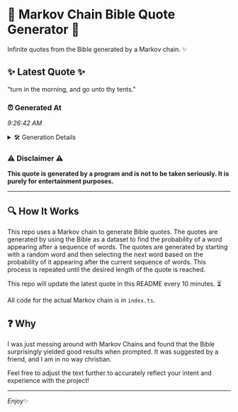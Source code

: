 # 📖 Markov Chain Bible Quote Generator 📖

Infinite quotes from the Bible generated by a Markov chain. ✨

## ✨ Latest Quote ✨
"turn in the morning, and go unto thy tents."

### ⏰ Generated At
*9:26:42 AM*

<details>
    <summary>🛠️ Generation Details</summary>
    <p>
        <strong>🌱 Seed:</strong> turn<br>
        <strong>🔄 Iterations:</strong> 8<br>
        <strong>📜 Context History:</strong><br>[ turn ]: in<br>[ turn, in ]: the<br>[ turn, in, the ]: morning,<br>[ turn, in, the, morning, ]: and<br>[ turn, in, the, morning,, and ]: go<br>[ turn, in, the, morning,, and, go ]: unto<br>[ in, the, morning,, and, go, unto ]: thy<br>[ the, morning,, and, go, unto, thy ]: tents.<br>
    </p>
</details>

### ⚠️ Disclaimer ⚠️
**This quote is generated by a program and is not to be taken seriously. It is purely for entertainment purposes.**

---

## 🔍 How It Works

This repo uses a Markov chain to generate Bible quotes. The quotes are generated by using the Bible as a dataset to find the probability of a word appearing after a sequence of words. The quotes are generated by starting with a random word and then selecting the next word based on the probability of it appearing after the current sequence of words. This process is repeated until the desired length of the quote is reached.

This repo will update the latest quote in this README every 10 minutes. ⏳

All code for the actual Markov chain is in `index.ts`.

## ❓ Why

I was just messing around with Markov Chains and found that the Bible surprisingly yielded good results when prompted. 
It was suggested by a friend, and I am in no way christian.

Feel free to adjust the text further to accurately reflect your intent and experience with the project!

---

*Enjoy*✨
